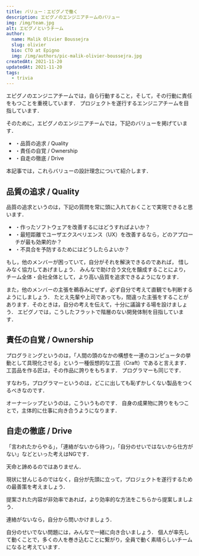```yaml
---
title: バリュー：エピグノで働く
description: エピグノのエンジニアチームのバリュー
img: /img/team.jpg
alt: エピグノというチーム
author:
  name: Malik Olivier Boussejra
  slug: olivier
  bio: CTO at Epigno
  img: /img/authors/pic-malik-olivier-boussejra.jpg
createdAt: 2021-11-20
updatedAt: 2021-11-20
tags:
  - trivia
---
```


エピグノのエンジニアチームでは，自ら行動すること，そして，その行動に責任をもつことを重視しています．
プロジェクトを遂行するエンジニアチームを目指しています．

そのために，エピグノのエンジニアチームでは，下記のバリューを掲げています．

- ・品質の追求 / Quality
- ・責任の自覚 / Ownership
- ・自走の徹底 / Drive

本記事では，これらバリューの設計理念について紹介します．

## 品質の追求 / Quality

品質の追求というのは，下記の質問を常に頭に入れておくことで実現できると思います．

- ・作ったソフトウェアを改善するにはどうすればよいか？
- ・最短距離でユーザエクスペリエンス（UX）を改善するなら，どのアプローチが最も効果的か？
- ・不具合を予防するためにはどうしたらよいか？

もし，他のメンバーが困っていて，自分がそれを解決できるのであれば，
惜しみなく協力してあげましょう．
みんなで助け合う文化を醸成することにより，
チーム全体・会社全体として，より高い品質を追求できるようになります．

また，他のメンバーの主張を鵜呑みにぜず，必ず自分で考えて直観でも判断するようにしましょう．
たとえ先輩や上司であっても，間違った主張をすることがあります．そのときは，自分の考えを伝えて，十分に議論する場を設けましょう．
エピグノでは，こうしたフラットで階層のない開発体制を目指しています．

## 責任の自覚 / Ownership

プログラミングというのは，「人間の頭のなかの構想を一連のコンピュータの挙動として具現化させる」という一種仮想的な工芸（Craft）であると言えます．
工芸品を作る匠は，その作品に誇りをもちます．
プログラマーも同じです．

すなわち，プログラマーというのは，どこに出しても恥ずかしくない製品をつくるべきなのです．

オーナーシップというのは，こういうものです．
自身の成果物に誇りをもつことで，主体的に仕事に向き合うようになります．

## 自走の徹底 / Drive

「言われたからやる」，「連絡がないから待つ」，「自分のせいではないから仕方がない」などといった考えはNGです．

天命と諦めるのではありません．

現状に甘んじるのではなく，自分が先頭に立って，プロジェクトを遂行するための最善策を考えましょう．

提案された内容が非効率であれば，より効率的な方法をこちらから提案しましよう．

連絡がないなら，自分から問いかけましょう．

自分のせいでない問題には，みんなで一緒に向き合いましょう．
個人が率先して動くことで，多くの人を巻き込むことに繋がり，全員で動く素晴らしいチームになると考えています．
